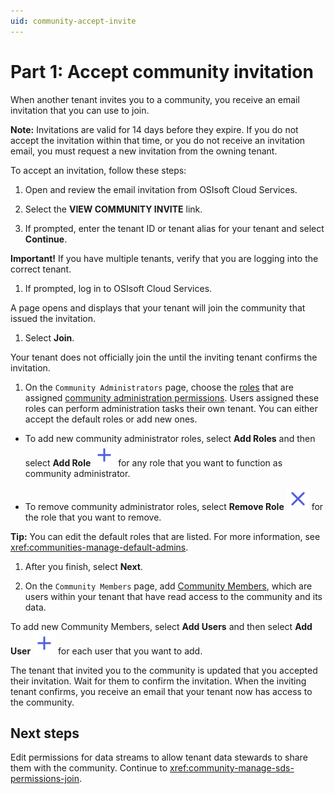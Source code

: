 ```yaml
---
uid: community-accept-invite
---
```


# Part 1: Accept community invitation

When another tenant invites you to a community, you receive an email invitation that you can use to join. 

**Note:** Invitations are valid for 14 days before they expire. If you do not accept the invitation within that time, or you do not receive an invitation email, you must request a new invitation from the owning tenant.

To accept an invitation, follow these steps:

1. Open and review the email invitation from OSIsoft Cloud Services.

1. Select the **VIEW COMMUNITY INVITE** link.

1. If prompted, enter the tenant ID or tenant alias for your tenant and select **Continue**.

  **Important!** If you have multiple tenants, verify that you are logging into the correct tenant.

1. If prompted, log in to OSIsoft Cloud Services.

  A page opens and displays that your tenant will join the community that issued the invitation.

1. Select **Join**.

  Your tenant does not officially join the until the inviting tenant confirms the invitation.

1. On the `Community Administrators` page, choose the [roles](xref:ccRoles) that are assigned [community administration permissions](xref:ccRoles#community-administrators-preview). Users assigned these roles can perform administration tasks their own tenant. You can either accept the default roles or add new ones. 
   
  - To add new community administrator roles, select **Add Roles** and then select **Add Role** ![add role](../_icons/plus-thick-alt.svg) for any role that you want to function as community administrator.
    
  - To remove community administrator roles, select **Remove Role** ![remove role](../_icons/remove-object.svg) for the role that you want to remove. 
    
  **Tip:** You can edit the default roles that are listed. For more information, see <xref:communities-manage-default-admins>.

1. After you finish, select **Next**.

1. On the `Community Members` page, add [Community Members](xref:ccRoles#community-member-role-preview), which are users within your tenant that have read access to the community and its data.
    
  To add new Community Members, select **Add Users** and then select **Add User** ![add user](../_icons/plus-thick-alt.svg) for each user that you want to add.

The tenant that invited you to the community is updated that you accepted their invitation. Wait for them to confirm the invitation. When the inviting tenant confirms, you receive an email that your tenant now has access to the community.

## Next steps

Edit permissions for data streams to allow tenant data stewards to share them with the community. Continue to <xref:community-manage-sds-permissions-join>.

